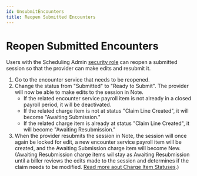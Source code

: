 ```yaml
---
id: UnsubmitEncounters
title: Reopen Submitted Encounters
---
```

# Reopen Submitted Encounters

Users with the Scheduling Admin [security role](../AdminSetup/SecurityRoles.md) can reopen a submitted session so that the provider can make edits and resubmit it.

1. Go to the encounter service that needs to be reopened.
2. Change the status from "Submitted" to "Ready to Submit". The provider will now be able to make edits to the session in Note.
    - If the related encounter service payroll item is not already in a closed payroll period, it will be deactivated.
    - If the related charge item is not at status "Claim Line Created", it will become "Awaiting Submission."
    - If the related charge item is already at status "Claim Line Created", it will become "Awaiting Resubmission." 
3. When the provider resubmits the session in Note, the session will once again be locked for edit, a new encounter service payroll item will be created, and the Awaiting Submission charge item will become New. (Awaiting Resubmission charge items wil stay as Awaiting Resubmission until a biller reviews the edits made to the session and determines if the claim needs to be modified. [Read more aout Charge Item Statuses](../Billing/ChargePeriods.md/#charge-item-statuses).)